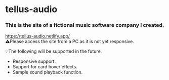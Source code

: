 # tellus-audio

### This is the site of a fictional music software company I created.

https://tellus-audio.netlify.app/ <br>
⚠️Please access the site from a PC as it is not yet responsive.<br>


💡The following will be supported in the future.<br>
- Responsive support.
- Support for card hover effects.
- Sample sound playback function.
